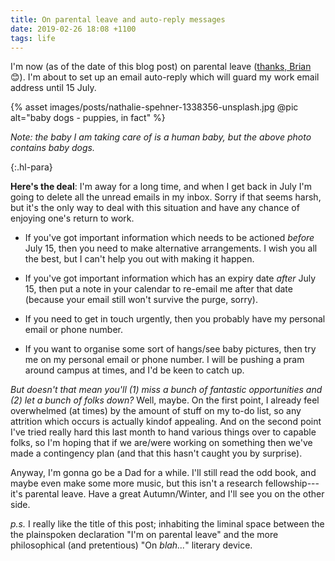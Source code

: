 ```yaml
---
title: On parental leave and auto-reply messages
date: 2019-02-26 18:08 +1100
tags: life
---
```


I'm now (as of the date of this blog post) on parental leave ([thanks,
Brian](http://www.anu.edu.au/news/all-news/anu-announces-major-expansion-of-parental-leave)
😊). I'm about to set up an email auto-reply which will guard my work email
address until 15 July.

{% asset images/posts/nathalie-spehner-1338356-unsplash.jpg @pic alt="baby dogs - puppies, in fact" %}

_Note: the baby I am taking care of is a human baby, but the above photo
contains baby dogs._

{:.hl-para}

**Here's the deal**: I'm away for a long time, and when I get back in July I'm
going to delete all the unread emails in my inbox. Sorry if that seems harsh,
but it's the only way to deal with this situation and have any chance of
enjoying one's return to work.

- If you've got important information which needs to be actioned _before_ July
  15, then you need to make alternative arrangements. I wish you all the best,
  but I can't help you out with making it happen.

- If you've got important information which has an expiry date _after_ July 15,
  then put a note in your calendar to re-email me after that date (because your
  email still won't survive the purge, sorry).

- If you need to get in touch urgently, then you probably have my personal email
  or phone number.

- If you want to organise some sort of hangs/see baby pictures, then try me on
  my personal email or phone number. I will be pushing a pram around campus at
  times, and I'd be keen to catch up.

_But doesn't that mean you'll (1) miss a bunch of fantastic opportunities and
(2) let a bunch of folks down?_ Well, maybe. On the first point, I already feel
overwhelmed (at times) by the amount of stuff on my to-do list, so any attrition
which occurs is actually kindof appealing. And on the second point I've tried
really hard this last month to hand various things over to capable folks, so I'm
hoping that if we are/were working on something then we've made a contingency
plan (and that this hasn't caught you by surprise).

Anyway, I'm gonna go be a Dad for a while. I'll still read the odd book, and
maybe even make some more music, but this isn't a research fellowship---it's
parental leave. Have a great Autumn/Winter, and I'll see you on the other side.

_p.s._ I really like the title of this post; inhabiting the liminal space
between the the plainspoken declaration "I'm on parental leave" and the more
philosophical (and pretentious) "On _blah..._" literary device.
